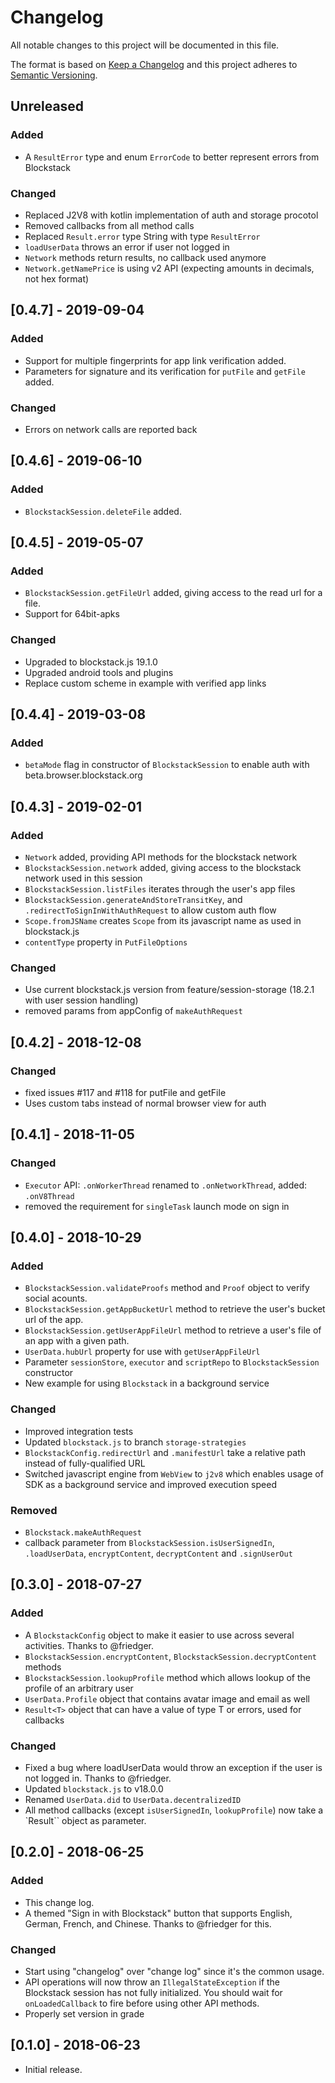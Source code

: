 # Changelog
All notable changes to this project will be documented in this file.

The format is based on [Keep a Changelog](https://keepachangelog.com/en/1.0.0/)
and this project adheres to [Semantic Versioning](https://semver.org/spec/v2.0.0.html).

## Unreleased

### Added
- A `ResultError` type and enum `ErrorCode` to better represent errors from Blockstack

### Changed
- Replaced J2V8 with kotlin implementation of auth and storage procotol
- Removed callbacks from all method calls
- Replaced `Result.error` type String with type `ResultError`
- `loadUserData` throws an error if user not logged in
- `Network` methods return results, no callback used anymore
- `Network.getNamePrice` is using v2 API (expecting amounts in decimals, not hex format)

## [0.4.7] - 2019-09-04

### Added
- Support for multiple fingerprints for app link verification added.
- Parameters for signature and its verification for `putFile` and `getFile` added.

### Changed
- Errors on network calls are reported back

## [0.4.6] - 2019-06-10

### Added
- `BlockstackSession.deleteFile` added.


## [0.4.5] - 2019-05-07

### Added
- `BlockstackSession.getFileUrl` added, giving access to the read url for a file.
- Support for 64bit-apks

### Changed
- Upgraded to blockstack.js 19.1.0
- Upgraded android tools and plugins
- Replace custom scheme in example with verified app links

## [0.4.4] - 2019-03-08

### Added
- `betaMode` flag in constructor of `BlockstackSession` to enable auth with beta.browser.blockstack.org

## [0.4.3] - 2019-02-01

### Added
- `Network` added, providing API methods for the blockstack network
- `BlockstackSession.network` added, giving access to the blockstack network used in this session
- `BlockstackSession.listFiles` iterates through the user's app files
- `BlockstackSession.generateAndStoreTransitKey`, and `.redirectToSignInWithAuthRequest` to allow custom auth flow
- `Scope.fromJSName` creates `Scope` from its javascript name as used in blockstack.js
- `contentType` property in `PutFileOptions`


### Changed
- Use current blockstack.js version from feature/session-storage (18.2.1 with user session handling)
- removed params from appConfig of `makeAuthRequest`



## [0.4.2] - 2018-12-08

### Changed
- fixed issues #117 and #118 for putFile and getFile
- Uses custom tabs instead of normal browser view for auth

## [0.4.1] - 2018-11-05

### Changed
- `Executor` API: `.onWorkerThread` renamed to `.onNetworkThread`, added: `.onV8Thread`
- removed the requirement for `singleTask` launch mode on sign in


## [0.4.0] - 2018-10-29

### Added
- `BlockstackSession.validateProofs` method and `Proof` object to verify social acounts.
- `BlockstackSession.getAppBucketUrl` method to retrieve the user's bucket url of the app.
- `BlockstackSession.getUserAppFileUrl` method to retrieve a user's file of an app with a given path.
- `UserData.hubUrl` property for use with `getUserAppFileUrl`
- Parameter `sessionStore`, `executor` and `scriptRepo` to `BlockstackSession` constructor
- New example for using `Blockstack` in a background service


### Changed
- Improved integration tests
- Updated `blockstack.js` to branch `storage-strategies`
- `BlockstackConfig.redirectUrl` and `.manifestUrl` take a relative path
  instead of fully-qualified URL
- Switched javascript engine from `WebView` to `j2v8` which enables
  usage of SDK as a background service and improved execution speed

### Removed
- `Blockstack.makeAuthRequest`
- callback parameter from `BlockstackSession.isUserSignedIn`, `.loadUserData`, `encryptContent`, `decryptContent` and `.signUserOut`

## [0.3.0] - 2018-07-27

### Added
- A `BlockstackConfig` object to make it easier to use across several activities. Thanks
to @friedger.
- `BlockstackSession.encryptContent`, `BlockstackSession.decryptContent` methods
- `BlockstackSession.lookupProfile` method which allows lookup of the profile of an arbitrary user
- `UserData.Profile` object that contains avatar image and email as well
- `Result<T>` object that can have a value of type T or errors, used for callbacks

### Changed
- Fixed a bug where loadUserData would throw an exception if the user is not logged in.
Thanks to @friedger.
- Updated `blockstack.js` to v18.0.0
- Renamed `UserData.did` to `UserData.decentralizedID`
- All method callbacks (except `isUserSignedIn`, `lookupProfile`) now take a `Result<T>`` object as parameter.


## [0.2.0] - 2018-06-25

### Added
- This change log.
- A themed "Sign in with Blockstack" button that supports English, German, French,
and Chinese. Thanks to @friedger for this.

### Changed
- Start using "changelog" over "change log" since it's the common usage.
- API operations will now throw an `IllegalStateException` if the Blockstack
session has not fully initialized. You should wait for `onLoadedCallback`
to fire before using other API methods.
- Properly set version in grade

## [0.1.0] - 2018-06-23
- Initial release.
